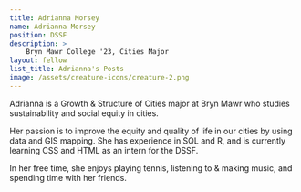 ```yaml
---
title: Adrianna Morsey
name: Adrianna Morsey
position: DSSF
description: >
    Bryn Mawr College '23, Cities Major
layout: fellow
list_title: Adrianna's Posts
image: /assets/creature-icons/creature-2.png
---
```

Adrianna is a Growth & Structure of Cities major at Bryn Mawr who studies sustainability and social equity in cities.

Her passion is to improve the equity and quality of life in our cities by using data and GIS mapping. She has experience in SQL and R, and is currently learning CSS and HTML as an intern for the DSSF.

In her free time, she enjoys playing tennis, listening to & making music, and spending time with her friends. 
